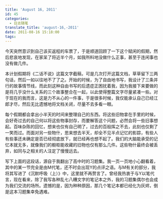 ```yaml
---
title: 'August 16, 2011'
id: 45
categories:
  - 日志随笔
translate_title: 'august-16,-2011'
date: 2011-08-16 15:18:00
tags:
---
```


今天突然意识到自己该买返程的车票了，于是顺道回顾了一下这个赋闲的假期，然后悲哀地发现，在家呆了将近半个月，如我所料地没做什么正事，甚至于连闲事也没有做几件。

本计划假期将《二话不说》这篇文字截稿，可是几次打开这篇文档，草草留下三两句话，然后一如以往地不了了之。开始的时候，为了自由地书写，我设计了三条并行的故事情节线，而此刻这种自由书写的后遗症正困扰着我，因为我接下来要做的是将几乎没什么关系的三个故事整合在一起，以此使得整篇文字尽量紧凑一些。对于现在的我而言，这是力不从心的一件事，于是很多时候，我仅能承认自己已经江郎才尽，然后无比遗憾地将文档关闭，尽量不去多看一眼。

每个假期都会拿出小半天的时间来整理自己的东西。将这些旧物拿在手里的时候，会好奇过去的自己何以将这些物事封存，而要解答这个问题，必然会将一些旧事想起。百味杂陈的回忆，想来也仅有自己明了，过去的百般挥之不去，此刻也仅剩了一笑而过。而面对另一些物什，思来想去半天，却全不见半点记忆的影踪，有些人有些事还未确定是否已经彻底放下，就已经再也想不起了。我们的大脑能承受的记忆本就无多，就像我们的橱柜能收藏的旧物也仅有那么几件。这些物什最终会被丢弃，如同与之相关的人注定了慢慢远去。

写下上面的这段话，源自于我翻出了高中时的习题集。我一页一页地小心翻看着，其中的某一节完全是由M代笔，还不时会出现Y的点评之语。与M有关的部分，我将其写进了《沉默呼吸（上）》中，这里就不再赘言了。曾经我热衷于与Y以笔代言，现在看来，除了我写各种乱七八糟文字的笔记本之外，我的习题集偶尔也会成为我们交流的场所。遗憾的是，因为种种原因，那几个笔记本都已经化为灰烬，倒是这本习题集幸免遇难。
